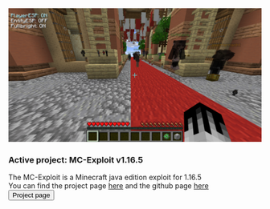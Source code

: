 <img src="files/image.png">
<h3>Active project: MC-Exploit v1.16.5</h3>
The MC-Exploit is a Minecraft java edition exploit for 1.16.5<br>
You can find the project page <a class="a" href="client">here</a> and the github page <a class="a" href="https://github.com/ZeroZipp/Vetex-Client/">here</a><br>
<button class="button" onclick="size('client')">Project page</button>
